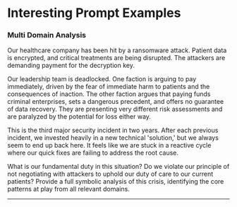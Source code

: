 
# Interesting Prompt Examples

### Multi Domain Analysis

Our healthcare company has been hit by a ransomware attack. Patient data is encrypted, and critical treatments are being disrupted. The attackers are demanding payment for the decryption key.

Our leadership team is deadlocked. One faction is arguing to pay immediately, driven by the fear of immediate harm to patients and the consequences of inaction. The other faction argues that paying funds criminal enterprises, sets a dangerous precedent, and offers no guarantee of data recovery. They are presenting very different risk assessments and are paralyzed by the potential for loss either way.

This is the third major security incident in two years. After each previous incident, we invested heavily in a new technical 'solution,' but we always seem to end up back here. It feels like we are stuck in a reactive cycle where our quick fixes are failing to address the root cause.

What is our fundamental duty in this situation? Do we violate our principle of not negotiating with attackers to uphold our duty of care to our current patients? Provide a full symbolic analysis of this crisis, identifying the core patterns at play from all relevant domains.

---

